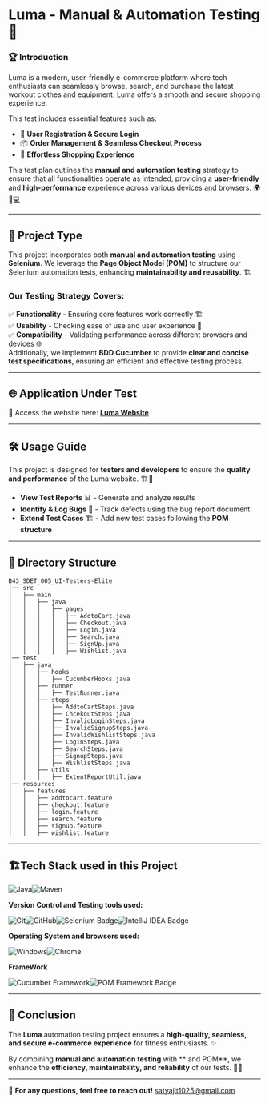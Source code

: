 # Luma - Manual & Automation Testing 🚀

### 🏆 Introduction
Luma is a modern, user-friendly e-commerce platform where tech enthusiasts can seamlessly browse, search, and purchase the latest workout clothes and equipment. Luma offers a smooth and secure shopping experience.

This test includes essential features such as:
- 🔐 **User Registration & Secure Login**
- 📦 **Order Management & Seamless Checkout Process**
- 🛒 **Effortless Shopping Experience**

This test plan outlines the **manual and automation testing** strategy to ensure that all functionalities operate as intended, providing a **user-friendly** and **high-performance** experience across various devices and browsers. 🌍📱💻

---

## 🔬 Project Type
This project incorporates both **manual and automation testing** using **Selenium**. We leverage the **Page Object Model (POM)** to structure our Selenium automation tests, enhancing **maintainability and reusability**. 🏗️

### Our Testing Strategy Covers:
✅ **Functionality** - Ensuring core features work correctly 🏗️ </br>
✅ **Usability** - Checking ease of use and user experience 🎨</br>
✅ **Compatibility** - Validating performance across different browsers and devices 🌐
</br>
Additionally, we implement **BDD Cucumber** to provide **clear and concise test specifications**, ensuring an efficient and effective testing process. 

---

## 🌐 Application Under Test
🔗 Access the website here: [**Luma Website**](https://magento.softwaretestingboard.com/)

---

## 🛠️ Usage Guide
This project is designed for **testers and developers** to ensure the **quality and performance** of the Luma website. 🏗️🧪

- **View Test Reports** 📊 - Generate and analyze results
- **Identify & Log Bugs** 🐞 - Track defects using the bug report document
- **Extend Test Cases** 🏗️ - Add new test cases following the **POM structure**

---

## 📂 Directory Structure
```
B43_SDET_005_UI-Testers-Elite
│── src
│   ├── main
│   │   ├── java
│   │   │   ├── pages
│   │   │   │   ├── AddtoCart.java
│   │   │   │   ├── Checkout.java
│   │   │   │   ├── Login.java
│   │   │   │   ├── Search.java
│   │   │   │   ├── SignUp.java
│   │   │   │   ├── Wishlist.java
│── test
│   ├── java
│   │   ├── hooks
│   │   │   ├── CucumberHooks.java
│   │   ├── runner
│   │   │   ├── TestRunner.java
│   │   ├── steps
│   │   │   ├── AddtoCartSteps.java
│   │   │   ├── ChcekoutSteps.java
│   │   │   ├── InvalidLoginSteps.java
│   │   │   ├── InvalidSignupSteps.java
│   │   │   ├── InvalidWishlistSteps.java
│   │   │   ├── LoginSteps.java
│   │   │   ├── SearchSteps.java
│   │   │   ├── SignupSteps.java
│   │   │   ├── WishlistSteps.java
│   │   ├── utils
│   │   │   ├── ExtentReportUtil.java
│── resources
│   ├── features
│   │   ├── addtocart.feature
│   │   ├── checkout.feature
│   │   ├── login.feature
│   │   ├── search.feature
│   │   ├── signup.feature
│   │   ├── wishlist.feature
```
---

## 🏗️Tech Stack used in this Project

<div style="display: flex; align-items: center;">
  <img alt="Java" src="https://img.shields.io/badge/Java-007396?logo=java&logoColor=white&style=flat" />
  <img alt="Maven" src="https://img.shields.io/badge/Maven-C71A36?logo=apache-maven&logoColor=white&style=flat" />
</div>

**Version Control and Testing tools used:**

<div style="display: flex; align-items: center;">
<img alt="Git" src="https://img.shields.io/badge/Git-F05032?logo=git&logoColor=white&style=flat" />
<img alt="GitHub" src="https://img.shields.io/badge/GitHub-181717?logo=github&logoColor=white&style=flat" />
<img src="https://img.shields.io/badge/Selenium-green?style=flat&logo=selenium&logoColor=white" alt="Selenium Badge">
<img src="https://img.shields.io/badge/IDE-IntelliJ-blue?style=flat&logo=intellijidea&logoColor=white" alt="IntelliJ IDEA Badge">
</div>

**Operating System and browsers used:**

<div style="display: flex; align-items: center;">
<img alt="Windows" src="https://img.shields.io/badge/Windows-00ADEF?logo=windows&logoColor=white&style=flat" />
<img alt="Chrome" src="https://img.shields.io/badge/Chrome-4285F4?logo=google-chrome&logoColor=white&style=flat" />
</div>

**FrameWork**

<div style="display: flex; align-items: center;">
<img src="https://img.shields.io/badge/Cucumber-green?logo=cucumber&logoColor=white&style=flat" alt="Cucumber Framework">
<img src="https://img.shields.io/badge/POM%20Framework-White?style=flat&logo=java&logoColor=white" alt="POM Framework Badge">
</div>

---

## 🎯 Conclusion
The **Luma** automation testing project ensures a **high-quality, seamless, and secure e-commerce experience** for fitness enthusiasts. ✨

By combining **manual and automation testing** with ** and POM**, we enhance the **efficiency, maintainability, and reliability** of our tests. 🚀✅

---

📌 **For any questions, feel free to reach out!**
satyajit1025@gmail.com

